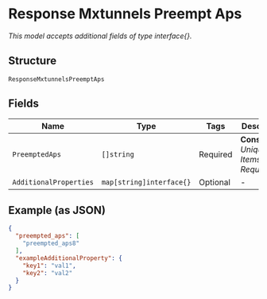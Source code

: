 
# Response Mxtunnels Preempt Aps

*This model accepts additional fields of type interface{}.*

## Structure

`ResponseMxtunnelsPreemptAps`

## Fields

| Name | Type | Tags | Description |
|  --- | --- | --- | --- |
| `PreemptedAps` | `[]string` | Required | **Constraints**: *Unique Items Required* |
| `AdditionalProperties` | `map[string]interface{}` | Optional | - |

## Example (as JSON)

```json
{
  "preempted_aps": [
    "preempted_aps8"
  ],
  "exampleAdditionalProperty": {
    "key1": "val1",
    "key2": "val2"
  }
}
```

